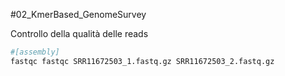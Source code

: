 #02_KmerBased_GenomeSurvey

Controllo della qualità delle reads

```bash
#[assembly]
fastqc fastqc SRR11672503_1.fastq.gz SRR11672503_2.fastq.gz
```

